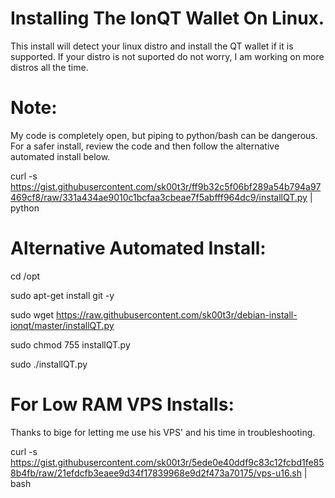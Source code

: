 # Installing The IonQT Wallet On Linux.

This install will detect your linux distro and install the QT wallet if it is supported. If your distro is not suported do not worry, I am working on more distros all the time.

# Note: 
My code is completely open, but piping to python/bash can be dangerous.  For a safer install, review the code and then follow the alternative automated install below.

curl -s https://gist.githubusercontent.com/sk00t3r/ff9b32c5f06bf289a54b794a97469cf8/raw/331a434ae9010c1bcfaa3cbeae7f5abfff964dc9/installQT.py | python

# Alternative Automated Install:

cd /opt

sudo apt-get install git -y

sudo wget https://raw.githubusercontent.com/sk00t3r/debian-install-ionqt/master/installQT.py

sudo chmod 755 installQT.py

sudo ./installQT.py

# For Low RAM VPS Installs:
Thanks to bige for letting me use his VPS' and his time in troubleshooting.

curl -s https://gist.githubusercontent.com/sk00t3r/5ede0e40ddf9c83c12fcbd1fe858b4fb/raw/21efdcfb3eaee9d34f17839968e9d2f473a70175/vps-u16.sh | bash
